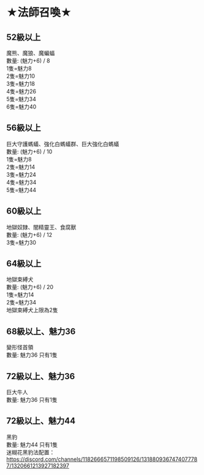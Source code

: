# ★法師召喚★
## 52級以上
魔熊、魔狼、魔蝙蝠\
數量: (魅力+6) / 8\
1隻=魅力8\
2隻=魅力10\
3隻=魅力18\
4隻=魅力26\
5隻=魅力34\
6隻=魅力40
## 56級以上
巨大守護螞蟻、強化白螞蟻群、巨大強化白螞蟻\
數量: (魅力+6) / 10\
1隻=魅力8\
2隻=魅力14\
3隻=魅力24\
4隻=魅力34\
5隻=魅力44
## 60級以上
地獄奴隸、闇精靈王、食腐獸\
數量: (魅力+6) / 12\
3隻=魅力30
## 64級以上
地獄束縛犬\
數量: (魅力+6) / 20\
1隻=魅力14\
2隻=魅力34\
地獄束縛犬上限為2隻 
## 68級以上、魅力36
變形怪首領\
數量: 魅力36 只有1隻
## 72級以上、魅力36
巨大牛人\
數量: 魅力36 只有1隻
## 72級以上、魅力44
黑豹\
數量: 魅力44 只有1隻\
迷糊花黑豹法配置：https://discord.com/channels/1182666571198509126/1318809367474077787/1320661213927182397
